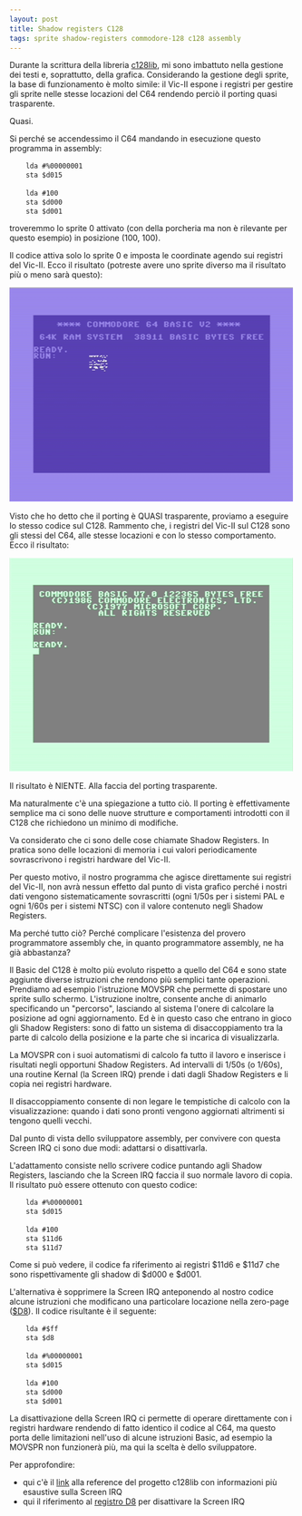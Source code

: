 ```yaml
---
layout: post
title: Shadow registers C128
tags: sprite shadow-registers commodore-128 c128 assembly
---
```


Durante la scrittura della libreria [c128lib](https://github.com/c128lib),
mi sono imbattuto nella gestione dei testi e, soprattutto, della grafica.
Considerando la gestione degli sprite, la base di funzionamento è molto simile:
il Vic-II espone i registri per gestire gli sprite nelle stesse locazioni del C64
rendendo perciò il porting quasi trasparente.

Quasi.

Si perché se accendessimo il C64 mandando in esecuzione questo programma in
assembly:

``` Assembly
    lda #%00000001
    sta $d015

    lda #100
    sta $d000
    sta $d001
```

troveremmo lo sprite 0 attivato (con della porcheria ma non è rilevante per questo
esempio) in posizione (100, 100).

Il codice attiva solo lo sprite 0 e imposta le coordinate agendo sui registri del
Vic-II. Ecco il risultato (potreste avere uno sprite diverso ma il risultato più
o meno sarà questo):

![C64 sprite show](/resources/shadow-register-1.png)

Visto che ho detto che il porting è QUASI trasparente, proviamo a eseguire lo
stesso codice sul C128. Rammento che, i registri del Vic-II sul C128 sono gli
stessi del C64, alle stesse locazioni e con lo stesso comportamento. Ecco il
risultato:

![C128 sprite show](/resources/shadow-register-2.png)

Il risultato è NIENTE. Alla faccia del porting trasparente.

Ma naturalmente c'è una spiegazione a tutto ciò. Il porting è effettivamente
semplice ma ci sono delle nuove strutture e comportamenti introdotti con il C128
che richiedono un minimo di modifiche.

Va considerato che ci sono delle cose chiamate Shadow Registers. In pratica sono
delle locazioni di memoria i cui valori periodicamente sovrascrivono i registri
hardware del Vic-II.

Per questo motivo, il nostro programma che agisce direttamente sui registri del
Vic-II, non avrà nessun effetto dal punto di vista grafico perché i nostri dati
vengono sistematicamente sovrascritti (ogni 1/50s per i sistemi PAL e ogni 1/60s
per i sistemi NTSC) con il valore contenuto negli Shadow Registers.

Ma perché tutto ciò? Perché complicare l'esistenza del provero programmatore
assembly che, in quanto programmatore assembly, ne ha già abbastanza?

Il Basic del C128 è molto più evoluto rispetto a quello del C64 e sono
state aggiunte diverse istruzioni che rendono più semplici tante operazioni.
Prendiamo ad esempio l'istruzione MOVSPR che permette di spostare uno sprite sullo
schermo. L'istruzione inoltre, consente anche di animarlo specificando un
"percorso", lasciando al sistema l'onere di calcolare la posizione ad ogni
aggiornamento.
Ed è in questo caso che entrano in gioco gli Shadow Registers: sono di fatto un
sistema di disaccoppiamento tra la parte di calcolo della posizione e la parte
che si incarica di visualizzarla.

La MOVSPR con i suoi automatismi di calcolo fa tutto il lavoro e inserisce i
risultati negli opportuni Shadow Registers. Ad intervalli di 1/50s (o 1/60s), una
routine Kernal (la Screen IRQ) prende i dati dagli Shadow Registers e li copia nei
registri hardware.

Il disaccoppiamento consente di non legare le tempistiche di calcolo con la
visualizzazione: quando i dati sono pronti vengono aggiornati altrimenti si
tengono quelli vecchi.

Dal punto di vista dello sviluppatore assembly, per convivere con questa Screen
IRQ ci sono due modi: adattarsi o disattivarla.

L'adattamento consiste nello scrivere codice puntando agli Shadow Registers,
lasciando che la Screen IRQ faccia il suo normale lavoro di copia.
Il risultato può essere ottenuto con questo codice:

``` Assembly
    lda #%00000001
    sta $d015

    lda #100
    sta $11d6
    sta $11d7
```

Come si può vedere, il codice fa riferimento ai registri $11d6 e $11d7 che sono
rispettivamente gli shadow di $d000 e $d001.

L'alternativa è sopprimere la Screen IRQ anteponendo al nostro codice alcune
istruzioni che modificano una particolare locazione nella zero-page ([$D8](https://c128lib.github.io/Reference/0000#D8)).
Il codice risultante è il seguente:

``` Assembly
    lda #$ff
    sta $d8

    lda #%00000001
    sta $d015

    lda #100
    sta $d000
    sta $d001
```

La disattivazione della Screen IRQ ci permette di operare direttamente con i
registri hardware rendendo di fatto identico il codice al C64, ma questo porta
delle limitazioni nell'uso di alcune istruzioni Basic, ad esempio la MOVSPR non
funzionerà più, ma qui la scelta è dello sviluppatore.

Per approfondire:
* qui c'è il
[link](https://c128lib.github.io/Reference/Vic#screen-irq-routines)
alla reference del progetto c128lib con informazioni più esaustive sulla
Screen IRQ
* qui il riferimento al [registro D8](https://c128lib.github.io/Reference/0000#D8) per disattivare la Screen IRQ

